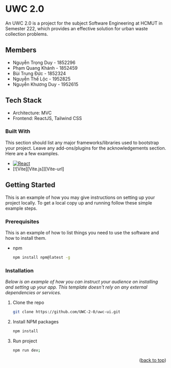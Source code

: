 # UWC 2.0

<!-- ABOUT THE PROJECT UWC 2.0 -->

An UWC 2.0 is a project for the subject Software Engineering at HCMUT in Semester 222, which provides an effective solution for urban waste collection problems.

## Members
- Nguyễn Trọng Duy - 1852296
- Phạm Quang Khánh - 1852459
- Bùi Trung Đức - 1852324
- Nguyễn Thế Lộc - 1952825
- Nguyễn Khương Duy - 1952615


## Tech Stack
- Architecture: MVC
- Frontend: ReactJS, Tailwind CSS






### Built With

This section should list any major frameworks/libraries used to bootstrap your project. Leave any add-ons/plugins for the acknowledgements section. Here are a few examples.


* [![React][React.js]][React-url]
* [![Vite][Vite.js]][Vite-url]





<!-- GETTING STARTED -->
## Getting Started

This is an example of how you may give instructions on setting up your project locally.
To get a local copy up and running follow these simple example steps.

### Prerequisites

This is an example of how to list things you need to use the software and how to install them.
* npm
  ```sh
  npm install npm@latest -g
  ```

### Installation

_Below is an example of how you can instruct your audience on installing and setting up your app. This template doesn't rely on any external dependencies or services._


1. Clone the repo
   ```sh
   git clone https://github.com/UWC-2-0/uwc-ui.git
   ```
2. Install NPM packages
   ```sh
   npm install
   ```
3. Run project
   ```sh
   npm run dev;
   ```

<!-- SIGN IN SCREEN -->
 

















<p align="right">(<a href="#readme-top">back to top</a>)</p>



<!-- MARKDOWN LINKS & IMAGES -->

[React.js]: https://img.shields.io/badge/React-20232A?style=for-the-badge&logo=react&logoColor=61DAFB
[React-url]: https://reactjs.org/

